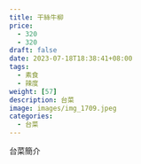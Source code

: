 ```yaml
---
title: 干絲牛柳
price: 
  - 320 
  - 320
draft: false
date: 2023-07-18T18:38:41+08:00
tags:
  - 素食
  - 辣度
weight: [57] 
description: 台菜
image: images/img_1709.jpeg
categories:
  - 台菜
---
```


台菜簡介
